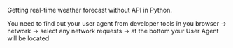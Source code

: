 Getting real-time weather forecast without API in Python.


You need to find out your user agent from developer tools in you browser -> network -> select any network requests -> at the bottom your User Agent will be located
